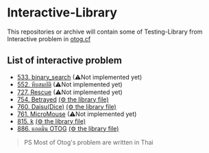 # Interactive-Library

This repositories or archive will contain some of Testing-Library from Interactive problem in [otog.cf](https://otog.cf)

## List of interactive problem
- [533. binary_search](https://api.otog.cf/problem/doc/533) (⚠Not implemented yet)
- [552. หีบสมบัติ](https://api.otog.cf/problem/doc/552) (⚠Not implemented yet)
- [727. Rescue](https://api.otog.cf/problem/doc/727) (⚠Not implemented yet)
- [754. Betrayed](https://api.otog.cf/problem/doc/754) [(⚙ the library file)](./754%20Betrayed/Betrayed.h)
- [760. Daisu(Dice)](https://api.otog.cf/problem/doc/760) [(⚙ the library file)](./760%20DICE/Orange.h)
- [761. MicroMouse](https://api.otog.cf/problem/doc/761) (⚠Not implemented yet)
- [815. k](https://api.otog.cf/problem/doc/815) [(⚙ the library file)](./815%20K/k.h)
- [886. แอดมิน OTOG](https://api.otog.cf/problem/doc/886) [(⚙ the library file)](./886%20Admin%20OTOG/admin.h)

> PS Most of Otog's problem are written in Thai
